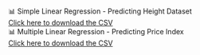 📊 Simple Linear Regression - Predicting Height Dataset  
[Click here to download the CSV](https://github.com/Ankitath1510/MLProjects/blob/main/data/height-weight.csv)  
📊 Multiple Linear Regression - Predicting Price Index  
[Click here to download the CSV](https://github.com/Ankitath1510/MLProjects/blob/main/data/economic_index.csv) 
